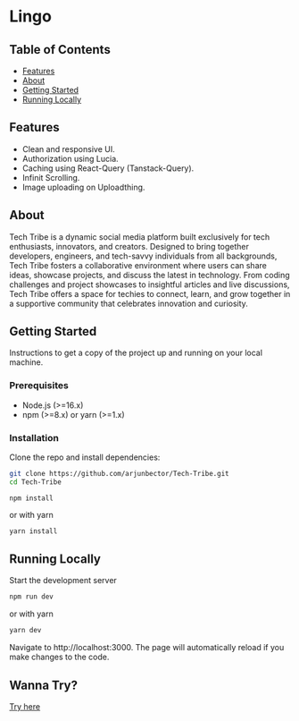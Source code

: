 # Lingo

## Table of Contents

- [Features](#features)
- [About](#about)
- [Getting Started](#getting-started)
- [Running Locally](#running-locally)

## Features

- Clean and responsive UI.
- Authorization using Lucia.
- Caching using React-Query (Tanstack-Query).
- Infinit Scrolling.
- Image uploading on Uploadthing.

## About

Tech Tribe is a dynamic social media platform built exclusively for tech enthusiasts, innovators, and creators. Designed to bring together developers, engineers, and tech-savvy individuals from all backgrounds, Tech Tribe fosters a collaborative environment where users can share ideas, showcase projects, and discuss the latest in technology. From coding challenges and project showcases to insightful articles and live discussions, Tech Tribe offers a space for techies to connect, learn, and grow together in a supportive community that celebrates innovation and curiosity.

## Getting Started

Instructions to get a copy of the project up and running on your local machine.

### Prerequisites

- Node.js (>=16.x)
- npm (>=8.x) or yarn (>=1.x)

### Installation

Clone the repo and install dependencies:

```bash
git clone https://github.com/arjunbector/Tech-Tribe.git
cd Tech-Tribe
```

```
npm install
```

or with yarn

```bash
yarn install
```

## Running Locally

Start the development server

```bash
npm run dev
```

or with yarn

```bash
yarn dev
```

Navigate to http://localhost:3000. The page will automatically reload if you make changes to the code.

## Wanna Try?

[Try here](https://techtribe.arjunbector.live/)
